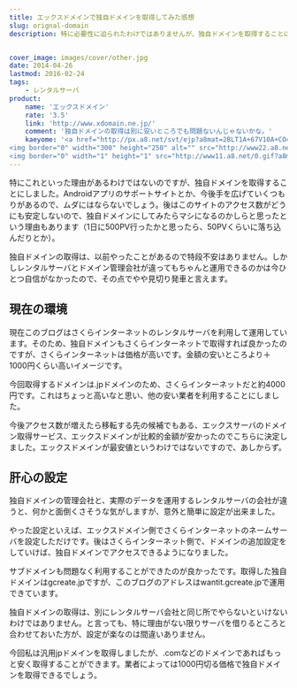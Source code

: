 ```yaml
---
title: エックスドメインで独自ドメインを取得してみた感想
slug: orignal-domain
description: 特に必要性に迫られたわけではありませんが、独自ドメインを取得することにしました。レンタルサーバはさくらインターネット、独自ドメインはエックスドメインでの運用となります。独自ドメインをとっておくと、サーバの引っ越しをするときに便利ですね。


cover_image: images/cover/other.jpg
date: 2014-04-26
lastmod: 2016-02-24
tags: 
    - レンタルサーバ
product:
    name: 'エックスドメイン'
    rate: '3.5'
    link: 'http://www.xdomain.ne.jp/'
    comment: '独自ドメインの取得は別に安いところでも問題ないんじゃないかな。'
    kaeyome: '<a href="http://px.a8.net/svt/ejp?a8mat=2BLT1A+67V10A+CO4+15S78H" target="_blank">
<img border="0" width="300" height="250" alt="" src="http://www22.a8.net/svt/bgt?aid=140425534376&wid=002&eno=01&mid=s00000001642007018000&mc=1"></a>
<img border="0" width="1" height="1" src="http://www11.a8.net/0.gif?a8mat=2BLT1A+67V10A+CO4+15S78H" alt="">'
---
```


特にこれといった理由があるわけではないのですが、独自ドメインを取得することにしました。Androidアプリのサポートサイトとか、今後手を広げていくつもりがあるので、ムダにはならないでしょう。後はこのサイトのアクセス数がどうにも安定しないので、独自ドメインにしてみたらマシになるのかしらと思ったという理由もあります（1日に500PV行ったかと思ったら、50PVくらいに落ち込んだりとか）。

独自ドメインの取得は、以前やったことがあるので特段不安はありません。しかしレンタルサーバとドメイン管理会社が違ってもちゃんと運用できるのかは今ひとつ自信がなかったので、その点でやや見切り発車と言えます。


## 現在の環境


現在このブログはさくらインターネットのレンタルサーバを利用して運用しています。そのため、独自ドメインもさくらインターネットで取得すれば良かったのですが、さくらインターネットは価格が高いです。金額の安いところより＋1000円くらい高いイメージです。

今回取得するドメインは.jpドメインのため、さくらインターネットだと約4000円です。これはちょっと高いなと思い、他の安い業者を利用することにしました。

今後アクセス数が増えたら移転する先の候補でもある、エックスサーバのドメイン取得サービス、エックスドメインが比較的金額が安かったのでこちらに決定しました。エックスドメインが最安値というわけではないですので、あしからず。


## 肝心の設定


独自ドメインの管理会社と、実際のデータを運用するレンタルサーバの会社が違うと、何かと面倒くさそうな気がしますが、意外と簡単に設定が出来ました。

やった設定といえば、エックスドメイン側でさくらインターネットのネームサーバを設定しただけです。後はさくらインターネット側で、ドメインの追加設定をしていけば、独自ドメインでアクセスできるようになりました。

サブドメインも問題なく利用することができたのが良かったです。取得した独自ドメインはgcreate.jpですが、このブログのアドレスはwantit.gcreate.jpで運用できています。

独自ドメインの取得は、別にレンタルサーバ会社と同じ所でやらないといけないわけではありません。と言っても、特に理由がない限りサーバを借りるところと合わせておいた方が、設定が楽なのは間違いありません。

今回私は汎用jpドメインを取得しましたが、.comなどのドメインであればもっと安く取得することができます。業者によっては1000円切る価格で独自ドメインを取得できるでしょう。


  
